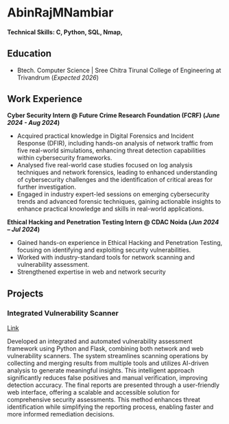 # AbinRajMNambiar


#### Technical Skills: C, Python, SQL, Nmap, 

## Education
- Btech. Computer Science  | Sree Chitra Tirunal College of Engineering at Trivandrum (_Expected 2026_)								       		

## Work Experience
**Cyber Security Intern @ Future Crime Research Foundation (FCRF) 
(_June 2024 - Aug 2024_)**
-	Acquired practical knowledge in Digital Forensics and Incident Response (DFIR), including hands-on analysis of network traffic from five real-world simulations, enhancing threat detection capabilities within cybersecurity frameworks.
-	Analysed five real-world case studies focused on log analysis techniques and network forensics, leading to enhanced understanding of cybersecurity challenges and the identification of critical areas for further investigation.
-	Engaged in industry expert-led sessions on emerging cybersecurity trends and advanced forensic techniques, gaining actionable insights to enhance practical knowledge and skills in real-world applications.


**Ethical Hacking and Penetration Testing Intern @ CDAC Noida 
(_Jun 2024 – Jul 2024_)**
-	Gained hands-on experience in Ethical Hacking and Penetration Testing, focusing on identifying and exploiting security vulnerabilities.
-	Worked with industry-standard tools for network scanning and vulnerability assessment.
-	Strengthened expertise in web and network security


## Projects
### Integrated Vulnerability Scanner 
[Link](https://github.com/AbinRajMNambiar/Integrated-Vulnerability-Scanner)

Developed an integrated and automated vulnerability assessment framework using Python and Flask, combining both network and web vulnerability scanners. The system streamlines scanning operations by collecting and merging results from multiple tools and utilizes AI-driven analysis to generate meaningful insights. This intelligent approach significantly reduces false positives and manual verification, improving detection accuracy. The final reports are presented through a user-friendly web interface, offering a scalable and accessible solution for comprehensive security assessments. This method enhances threat identification while simplifying the reporting process, enabling faster and more informed remediation decisions.

  

    


